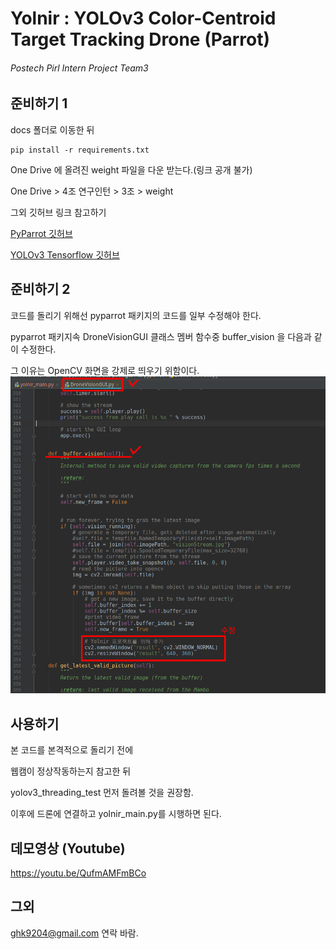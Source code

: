 # Yolnir : YOLOv3 Color-Centroid Target Tracking Drone (Parrot)
###### Postech Pirl Intern Project Team3

## 준비하기 1
docs 폴더로 이동한 뒤

    pip install -r requirements.txt


One Drive 에 올려진 weight 파일을 다운 받는다.(링크 공개 불가)

One Drive > 4조 연구인턴 > 3조 > weight


그외 깃허브 링크 참고하기

[PyParrot 깃허브](https://github.com/amymcgovern/pyparrot)

[YOLOv3 Tensorflow 깃허브](https://github.com/YunYang1994/tensorflow-yolov3)

## 준비하기 2
코드를 돌리기 위해선 pyparrot 패키지의 코드를 일부 수정해야 한다.

pyparrot 패키지속 DroneVisionGUI 클래스 멤버 함수중 buffer_vision 을 다음과 같이 수정한다.

그 이유는 OpenCV 화면을 강제로 띄우기 위함이다.
![change_method](./docs/images/pyparrot.png)


## 사용하기

본 코드를 본격적으로 돌리기 전에

웹캠이 정상작동하는지 참고한 뒤 

yolov3_threading_test 먼저 돌려볼 것을 권장함.

이후에 드론에 연결하고 yolnir_main.py를 시행하면 된다.


## 데모영상 (Youtube)
https://youtu.be/QufmAMFmBCo

## 그외

ghk9204@gmail.com 연락 바람.
